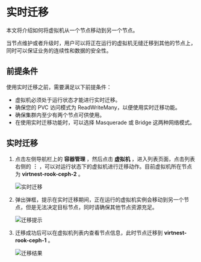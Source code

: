 # 实时迁移

本文将介绍如何将虚拟机从一个节点移动到另一个节点。

当节点维护或者升级时，用户可以将正在运行的虚拟机无缝迁移到其他的节点上，同时可以保证业务的连续性和数据的安全性。

## 前提条件

使用实时迁移之前，需要满足以下前提条件：

- 虚拟机必须处于运行状态才能进行实时迁移。
- 确保您的 PVC 访问模式为 ReadWriteMany，以便使用实时迁移功能。
- 确保集群内至少有两个节点可供使用。
- 在使用实时迁移功能时，可以选择 Masquerade 或 Bridge 这两种网络模式。

## 实时迁移

1. 点击左侧导航栏上的 __容器管理__ ，然后点击 __虚拟机__ ，进入列表页面，点击列表右侧的 __︙__ ，可以对运行状态下的虚拟机进行迁移动作。目前虚拟机所在节点为 __virtnest-rook-ceph-2__ 。

    ![实时迁移](https://docs.daocloud.io/daocloud-docs-images/docs/zh/docs/virtnest/images/live01.png)

2. 弹出弹框，提示在实时迁移期间，正在运行的虚拟机实例会移动到另一个节点，但是无法决定目标节点，同时请确保其他节点资源充足。

    ![迁移提示](https://docs.daocloud.io/daocloud-docs-images/docs/zh/docs/virtnest/images/live02.png)

3. 迁移成功后可以在虚拟机列表内查看节点信息，此时节点迁移到 __virtnest-rook-ceph-1__ 。

    ![迁移结果](https://docs.daocloud.io/daocloud-docs-images/docs/zh/docs/virtnest/images/live03.png)

